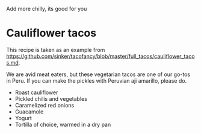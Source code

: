 Add more chilly, its good for you

# Cauliflower tacos

This recipe is taken as an example from https://github.com/sinker/tacofancy/blob/master/full_tacos/cauliflower_tacos.md.

We are avid meat eaters, but these vegetarian tacos are one of our go-tos in
Peru. If you can make the pickles with Peruvian aji amarillo, please do.

- Roast cauliflower
- Pickled chilis and vegetables
- Caramelized red onions
- Guacamole
- Yogurt
- Tortilla of choice, warmed in a dry pan
